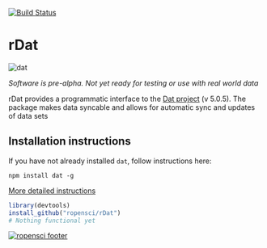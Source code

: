 
[![Build Status](https://travis-ci.org/ropensci/rDat.svg)](https://travis-ci.org/ropensci/rDat)

# rDat
![dat](http://i.imgur.com/1iD2dEx.png)  

_Software is pre-alpha. Not yet ready for testing or use with real world data_

rDat provides a programmatic interface to the [Dat project](https://github.com/maxogden/) (v 5.0.5). The package makes data syncable and allows for automatic sync and updates of data sets

## Installation instructions

If you have not already installed `dat`, follow instructions here: 

```
npm install dat -g
```

[More detailed instructions](https://github.com/maxogden/dat#install)

```r
library(devtools)
install_github("ropensci/rDat")
# Nothing functional yet
```

[![ropensci footer](http://ropensci.org/public_images/github_footer.png)](http://ropensci.org)
